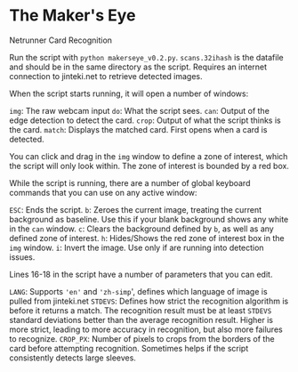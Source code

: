 # The Maker's Eye
Netrunner Card Recognition

Run the script with `python makerseye_v0.2.py`.
`scans.32ihash` is the datafile and should be in the same directory as the script.
Requires an internet connection to jinteki.net to retrieve detected images.

When the script starts running, it will open a number of windows:

`img`: The raw webcam input
`do`: What the script sees.
`can`: Output of the edge detection to detect the card.
`crop`: Output of what the script thinks is the card.
`match`: Displays the matched card. First opens when a card is detected.

You can click and drag in the `img` window to define a zone of interest, which the script will only look within. The zone of interest is bounded by a red box.

While the script is running, there are a number of global keyboard commands that you can use on any active window:

`ESC`: Ends the script.
`b`: Zeroes the current image, treating the current background as baseline. Use this if your blank background shows any white in the `can` window.
`c`: Clears the background defined by `b`, as well as any defined zone of interest.
`h`: Hides/Shows the red zone of interest box in the `img` window.
`i`: Invert the image. Use only if are running into detection issues.

Lines 16-18 in the script have a number of parameters that you can edit.

`LANG`: Supports `'en'` and `'zh-simp`', defines which language of image is pulled from jinteki.net
`STDEVS`: Defines how strict the recognition algorithm is before it returns a match. The recognition result must be at least `STDEVS` standard deviations better than the average recognition result. Higher is more strict, leading to more accuracy in recognition, but also more failures to recognize.
`CROP_PX`: Number of pixels to crops from the borders of the card before attempting recognition. Sometimes helps if the script consistently detects large sleeves.
